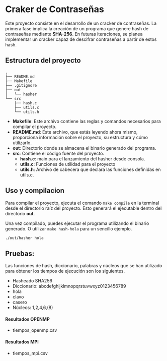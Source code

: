 # Craker de Contraseñas
Este proyecto consiste en el desarrollo de un cracker de contraseñas. La primera fase implica la creación de un programa que genere hash de contraseñas mediante **SHA-256**. En futuras iteraciones, se planea implementar un cracker capaz de descifrar contraseñas a partir de estos hash.

## Estructura del proyecto
```
.
├── README.md
├── Makefile
├── .gitignore
├── out
│   └── hasher
└── src
    ├── hash.c
    ├── utils.c
    └── utils.h
```

- **Makefile**: Este archivo contiene las reglas y comandos necesarios para compilar el proyecto.
- **README.md**: Este archivo, que estás leyendo ahora mismo, proporciona información sobre el proyecto, su estructura y cómo utilizarlo.
- **out**: Directorio donde se almacena el binario generado del programa.
- **src**: Contiene el código fuente del proyecto.
    - **hash.c**: main para el lanzamiento del hasher desde consola.
    - **utils.c**: Funciones de utilidad para el proyecto
    - **utils.h**: Archivo de cabecera que declara las funciones definidas en utils.c.

## Uso y compilacion
Para compilar el proyecto, ejecuta el comando `make compile` en la terminal desde el directorio raíz del proyecto. Esto generará el ejecutable dentro del directorio **out**.

Una vez compilado, puedes ejecutar el programa utilizando el binario generado. O utilizar `make hash-hola` para un sencillo ejemplo.

```sh
./out/hasher hola
```

## Pruebas:

Las funciones de hash, diccionario, palabras  y núcleos que se han utilizado para obtener los tiempos de ejecución son los siguientes.
 - Hasheado SHA256
 - Diccionario: abcdefghijklmnopqrstuvwxyz0123456789
 - hola
 - clavo
 - casero
 - Núcleos: 1,2,4,6,(8)

#### Resultados OPENMP

- tiempos_openmp.csv

#### Resultados MPI

- tiempos_mpi.csv



